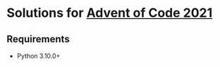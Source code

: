 # Solutions for [Advent of Code 2021](https://adventofcode.com/2021)

## Requirements

* Python 3.10.0+
